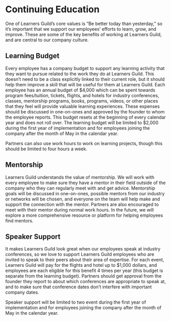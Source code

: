 # Continuing Education

One of Learners Guild’s core values is “Be better today than yesterday,” so it’s important that we support our employees’ efforts to learn, grow, and improve. These are some of the key benefits of working at Learners Guild, and are central to our company culture.

## Learning Budget

Every employee has a company budget to support any learning activity that they want to pursue related to the work they do at Learners Guild. This doesn’t need to be a class explicitly linked to their current role, but it should help them improve a skill that will be useful for them at Learners Guild. Each employee has an annual budget of $4,000 which can be spent towards program fees/tuition, tickets, flights, and hotels for industry conferences, classes, mentorship programs, books, programs, videos, or other places that they feel will provide valuable learning experiences. These expenses should be discussed in one-on-ones and approved by the founder to whom the employee reports. This budget resets at the beginning of every calendar year and does not roll over.  The learning budget will be limited to $2,000 during the first year of implementation and for employees joining the company after the month of May in the calendar year.

Partners can also use work hours to work on learning projects, though this should be limited to four hours a week.

## Mentorship

Learners Guild understands the value of mentorship.  We will work with every employee to make sure they have a mentor in their field outside of the company who they can regularly meet with and get advice. Mentorship goals will be discussed in one-on-ones, possible mentors from our industry or networks will be chosen, and everyone on the team will help make and support the connection with the mentor. Partners are also encouraged to meet with their mentor during normal work hours. In the future, we will explore a more comprehensive resource or platform for helping employees find mentors.

## Speaker Support

It makes Learners Guild look great when our employees speak at industry conferences, so we love to support Learners Guild employees who are invited to speak to their peers about their area of expertise. For each event, Learners Guild will pay for the flights and hotel up to $1,000 dollars, and employees are each eligible for this benefit 4 times per year (this budget is separate from the learning budget). Partners should get approval from the founder they report to about which conferences are appropriate to speak at, and to make sure that conference dates don’t interfere with important company dates.

Speaker support will be limited to two event during the first year of implementation and for employees joining the company after the month of May in the calendar year.
